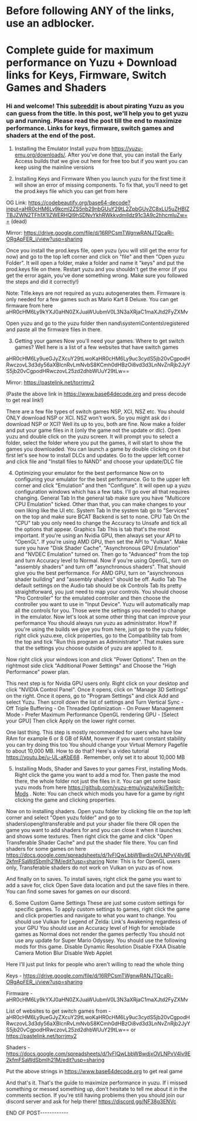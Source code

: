 
# Before following ANY of the links, use an adblocker. 

# Complete guide for maximum performance on Yuzu + Download links for Keys, Firmware, Switch Games and Shaders
### Hi and welcome! This [subreddit](https://www.reddit.com/r/NewYuzuPiracy/) is about pirating Yuzu as you can guess from the title. In this post, we'll help you to get yuzu up and running. Please read the post till the end to maximize performance. Links for keys, firmware, switch games and shaders at the end of the post.


1. Installing the Emulator
Install yuzu from https://yuzu-emu.org/downloads/. After you've done that, you can install the Early Access builds that we give out here for free too but if you want you can keep using the mainline versions

2. Installing Keys and Firmware
When you launch yuzu for the first time it will show an error of missing components. To fix that, you'll need to get the prod.keys file which you can get from here

OG Link: https://codebeautify.org/base64-decode?input=aHR0cHM6Ly9kcml2ZS5nb29nbGUuY29tL2ZpbGUvZC8xLU5uZHBIZTBJZWN2TFh1X1lZWERHQl9hSDNvYkhRWkkvdmlldz91c3A9c2hhcmluZw== (dead)

Mirror: https://drive.google.com/file/d/16RPCsmTWgnwRANJTQcaRi-ORgApFER_j/view?usp=sharing

Once you install the prod.keys file, open yuzu (you will still get the error for now) and go to the top left corner and click on "file" and then "Open yuzu Folder". It will open a folder, make a folder and name it "keys" and put the prod.keys file on there. Restart yuzu and you shouldn't get the error (if you get the error again, you've done something wrong. Make sure you followed the steps and did it correctly!)

Note: Title.keys are not required as yuzu autogenerates them. Firmware is only needed for a few games such as Mario Kart 8 Deluxe. You can get firmware from here aHR0cHM6Ly9kYXJ0aHN0ZXJuaWUubmV0L3N3aXRjaC1maXJtd2FyZXMv

Open yuzu and go to the yuzu folder then nand\system\Contents\registered and paste all the firmware files in there.

3. Getting your games
Now you'll need your games. Where to get switch games? Well here is a list of a few websites that have switch games

aHR0cHM6Ly9ueGJyZXcuY29tLwoKaHR0cHM6Ly9uc3cydS5jb20vCgpodHRwczovL3d3dy56aXBlcnRvLmNvbS8KCmh0dHBzOi8vd3d3LnNvZnRjb2JyYS5jb20vCgpodHRwczovL25zd2dhbWUuY29tLw==

Mirror: https://pastelink.net/torrjmy2

(Paste the above link in https://www.base64decode.org and press decode to get real link!)

There are a few file types of switch games NSP, XCI, NSZ etc. You should ONLY download NSP or XCI. NSZ won't work. So you might ask do i download NSP or XCI? Well its up to you, both are fine.
Now make a folder and put your game files in it (only the game not the update or dlc). Open yuzu and double click on the yuzu screen. It will prompt you to select a folder, select the folder where you put the games, it will start to show the games you downloaded. You can launch a game by double clicking on it but first let's see how to install DLCs and updates. Go to the upper left corner and click file and "Install files to NAND" and choose your update/DLC file



4. Optimizing your emulator for the best performance
Now on to configuring your emulator for the best performance. Go to the upper left corner and click "Emulation" and then "Configure".
It will open up a yuzu configuration windows which has a few tabs. I'll go over all that requires changing.
General Tab
In the general tab make sure you have "Multicore CPU Emulation" ticked. Other than that, you can make changes to your own liking like the UI etc.
System Tab
In the system tab go to "Services" on the top and make sure BCAT Backend is set to none.
CPU Tab
On the "CPU" tab you only need to change the Accuracy to Unsafe and tick all the options that appear.
Graphics Tab
This is tab that's the most important. If you're using an Nvidia GPU, then always set your API to "OpenGL". If you're using AMD GPU, then set the API to "Vulkan". Make sure you have "Disk Shader Cache", "Asynchronous GPU Emulation" and "NVDEC Emulation" turned on. Then go to "Advanced" from the top and turn Accuracy level to Normal. Now if you're using OpenGL, turn on "assembly shaders" and turn off "asynchronous shaders". That should give you the best performance. For AMD GPU, turn on "asynchronous shader building" and "assembly shaders" should be off.
Audio Tab
The default settings on the Audio tab should be ok
Controls Tab
Its pretty straightforward, you just need to map your controls. You should choose "Pro Controller" for the emulated controller and then choose the controller you want to use in "Input Device". Yuzu will automatically map all the controls for you.
Those were the settings you needed to change in the emulator. Now let's look at some other thing that can improve your performance
You should always run yuzu as administrator. How? If you're using the builds we give you from here, just go to the yuzu folder, right click yuzu.exe, click properties, go to the Compatibility tab from the top and tick "Run this program as Administrator". That makes sure that the settings you choose outside of yuzu are applied to it.

Now right click your windows icon and click "Power Options". Then on the rightmost side click "Additional Power Settings" and Choose the "High Performance" power plan.

This next step is for Nvidia GPU users only.
Right click on your desktop and click "NVIDIA Control Panel". Once it opens, click on "Manage 3D Settings" on the right. Once it opens, go to "Program Settings" and click Add and select Yuzu. Then scroll down the list of settings and Turn
Vertical Sync - Off
Triple Buffering - On
Threaded Optimization - On
Power Management Mode - Prefer Maximum Performance
OpenGL rendering GPU - [Select your GPU]
Then click Apply on the lower right corner.

One last thing. This step is mostly recommended for users who have low RAm for example 6 or 8 GB of RAM, however if you want constant stability you can try doing this too
You should change your Virtual Memory Pagefile to about 10,000 MB. How to do that? Here's a video tutorial https://youtu.be/u-UL-aKbE68 . Remember, only set it to about 10,000 MB

5. Installing Mods, Shader and Saves to your games
First, installing Mods. Right click the game you want to add a mod for. Then paste the mod there, the whole folder not just the files in it. You can get some basic yuzu mods from here https://github.com/yuzu-emu/yuzu/wiki/Switch-Mods .
Note: You can check which mods you have for a game by right clicking the game and clicking properties.

Now on to installing shaders. Open yuzu folder by clicking file on the top left corner and select "Open yuzu folder" and go to shaders\opengl\transferable and put your shader file there OR open the game you want to add shaders for and you can close it when it launches and shows some textures. Then right click the game and click "Open Transferable Shader Cache" and put the shader file there.
You can find shaders for some games on here https://docs.google.com/spreadsheets/d/1vFIQwLbbWBwdjxOVLNPvV4lv9E2kfmFSaWdSbmIh21M/edit?usp=sharing
Note: This is for OpenGL users only, Transferable shaders do not work on Vulkan on yuzu as of now.

And finally on to saves. To install saves, right click the game you want to add a save for, click Open Save data location and put the save files in there. You can find some saves for games on our discord.

6. Some Custom Game Settings
These are just some custom settings for specific games. To apply custom settings to games, right click the game and click properties and navigate to what you want to change.
You should use Vulkan for Legend of Zelda: Link's Awakening regardless of your GPU
You should use an Accuracy level of High for xenoblade games as Normal does not render the games perfectly
You should not use any update for Super Mario Odyssey. You should use the following mods for this game.
Disable Dynamic Resolution
Disable FXAA
Disable Camera Motion Blur
Disable Web Applet

Here I'll just put links for people who aren't willing to read the whole thing

Keys - https://drive.google.com/file/d/16RPCsmTWgnwRANJTQcaRi-ORgApFER_j/view?usp=sharing

Firmware - aHR0cHM6Ly9kYXJ0aHN0ZXJuaWUubmV0L3N3aXRjaC1maXJtd2FyZXMv

List of websites to get switch games from - aHR0cHM6Ly9ueGJyZXcuY29tLwoKaHR0cHM6Ly9uc3cydS5jb20vCgpodHRwczovL3d3dy56aXBlcnRvLmNvbS8KCmh0dHBzOi8vd3d3LnNvZnRjb2JyYS5jb20vCgpodHRwczovL25zd2dhbWUuY29tLw== or  https://pastelink.net/torrjmy2

Shaders - https://docs.google.com/spreadsheets/d/1vFIQwLbbWBwdjxOVLNPvV4lv9E2kfmFSaWdSbmIh21M/edit?usp=sharing

Put the above strings in https://www.base64decode.org to get real game

And that's it. That's the guide to maximize performance in yuzu. If i missed something or messed something up, don't hesitate to tell me about it in the comments section. If you're still having problems then you should join our discord server and ask for help there!
https://discord.gg/NF38g3ENVc



END OF POST------------
